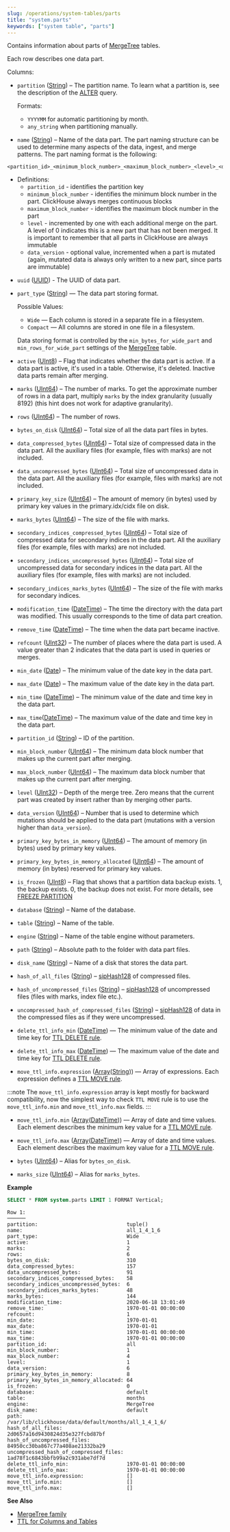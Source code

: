```yaml
---
slug: /operations/system-tables/parts
title: "system.parts"
keywords: ["system table", "parts"]
---
```


Contains information about parts of [MergeTree](../../engines/table-engines/mergetree-family/mergetree.md) tables.

Each row describes one data part.

Columns:

- `partition` ([String](../../sql-reference/data-types/string.md)) – The partition name. To learn what a partition is, see the description of the [ALTER](../../sql-reference/statements/alter/index.md#query_language_queries_alter) query.

    Formats:

    - `YYYYMM` for automatic partitioning by month.
    - `any_string` when partitioning manually.

- `name` ([String](../../sql-reference/data-types/string.md)) – Name of the data part. The part naming structure can be used to determine many aspects of the data, ingest, and merge patterns. The part naming format is the following:

```text
<partition_id>_<minimum_block_number>_<maximum_block_number>_<level>_<data_version>
```

* Definitions:
     - `partition_id` - identifies the partition key
     - `minimum_block_number` - identifies the minimum block number in the part. ClickHouse always merges continuous blocks
     - `maximum_block_number` - identifies the maximum block number in the part
     - `level` - incremented by one with each additional merge on the part. A level of 0 indicates this is a new part that has not been merged. It is important to remember that all parts in ClickHouse are always immutable
     - `data_version` - optional value, incremented when a part is mutated (again, mutated data is always only written to a new part, since parts are immutable)

- `uuid` ([UUID](../../sql-reference/data-types/uuid.md)) -  The UUID of data part.

- `part_type` ([String](../../sql-reference/data-types/string.md)) — The data part storing format.

    Possible Values:

    - `Wide` — Each column is stored in a separate file in a filesystem.
    - `Compact` — All columns are stored in one file in a filesystem.

    Data storing format is controlled by the `min_bytes_for_wide_part` and `min_rows_for_wide_part` settings of the [MergeTree](../../engines/table-engines/mergetree-family/mergetree.md) table.

- `active` ([UInt8](../../sql-reference/data-types/int-uint.md)) – Flag that indicates whether the data part is active. If a data part is active, it's used in a table. Otherwise, it's deleted. Inactive data parts remain after merging.

- `marks` ([UInt64](../../sql-reference/data-types/int-uint.md)) – The number of marks. To get the approximate number of rows in a data part, multiply `marks` by the index granularity (usually 8192) (this hint does not work for adaptive granularity).

- `rows` ([UInt64](../../sql-reference/data-types/int-uint.md)) – The number of rows.

- `bytes_on_disk` ([UInt64](../../sql-reference/data-types/int-uint.md)) – Total size of all the data part files in bytes.

- `data_compressed_bytes` ([UInt64](../../sql-reference/data-types/int-uint.md)) – Total size of compressed data in the data part. All the auxiliary files (for example, files with marks) are not included.

- `data_uncompressed_bytes` ([UInt64](../../sql-reference/data-types/int-uint.md)) – Total size of uncompressed data in the data part. All the auxiliary files (for example, files with marks) are not included.

- `primary_key_size` ([UInt64](../../sql-reference/data-types/int-uint.md)) – The amount of memory (in bytes) used by primary key values in the primary.idx/cidx file on disk.

- `marks_bytes` ([UInt64](../../sql-reference/data-types/int-uint.md)) – The size of the file with marks.

- `secondary_indices_compressed_bytes` ([UInt64](../../sql-reference/data-types/int-uint.md)) – Total size of compressed data for secondary indices in the data part. All the auxiliary files (for example, files with marks) are not included.

- `secondary_indices_uncompressed_bytes` ([UInt64](../../sql-reference/data-types/int-uint.md)) – Total size of uncompressed data for secondary indices in the data part. All the auxiliary files (for example, files with marks) are not included.

- `secondary_indices_marks_bytes` ([UInt64](../../sql-reference/data-types/int-uint.md)) – The size of the file with marks for secondary indices.

- `modification_time` ([DateTime](../../sql-reference/data-types/datetime.md)) – The time the directory with the data part was modified. This usually corresponds to the time of data part creation.

- `remove_time` ([DateTime](../../sql-reference/data-types/datetime.md)) – The time when the data part became inactive.

- `refcount` ([UInt32](../../sql-reference/data-types/int-uint.md)) – The number of places where the data part is used. A value greater than 2 indicates that the data part is used in queries or merges.

- `min_date` ([Date](../../sql-reference/data-types/date.md)) – The minimum value of the date key in the data part.

- `max_date` ([Date](../../sql-reference/data-types/date.md)) – The maximum value of the date key in the data part.

- `min_time` ([DateTime](../../sql-reference/data-types/datetime.md)) – The minimum value of the date and time key in the data part.

- `max_time`([DateTime](../../sql-reference/data-types/datetime.md)) – The maximum value of the date and time key in the data part.

- `partition_id` ([String](../../sql-reference/data-types/string.md)) – ID of the partition.

- `min_block_number` ([UInt64](../../sql-reference/data-types/int-uint.md)) – The minimum data block number that makes up the current part after merging.

- `max_block_number` ([UInt64](../../sql-reference/data-types/int-uint.md)) – The maximum data block number that makes up the current part after merging.

- `level` ([UInt32](../../sql-reference/data-types/int-uint.md)) – Depth of the merge tree. Zero means that the current part was created by insert rather than by merging other parts.

- `data_version` ([UInt64](../../sql-reference/data-types/int-uint.md)) – Number that is used to determine which mutations should be applied to the data part (mutations with a version higher than `data_version`).

- `primary_key_bytes_in_memory` ([UInt64](../../sql-reference/data-types/int-uint.md)) – The amount of memory (in bytes) used by primary key values.

- `primary_key_bytes_in_memory_allocated` ([UInt64](../../sql-reference/data-types/int-uint.md)) – The amount of memory (in bytes) reserved for primary key values.

- `is_frozen` ([UInt8](../../sql-reference/data-types/int-uint.md)) – Flag that shows that a partition data backup exists. 1, the backup exists. 0, the backup does not exist. For more details, see [FREEZE PARTITION](../../sql-reference/statements/alter/partition.md/#alter_freeze-partition)

- `database` ([String](../../sql-reference/data-types/string.md)) – Name of the database.

- `table` ([String](../../sql-reference/data-types/string.md)) – Name of the table.

- `engine` ([String](../../sql-reference/data-types/string.md)) – Name of the table engine without parameters.

- `path` ([String](../../sql-reference/data-types/string.md)) – Absolute path to the folder with data part files.

- `disk_name` ([String](../../sql-reference/data-types/string.md)) – Name of a disk that stores the data part.

- `hash_of_all_files` ([String](../../sql-reference/data-types/string.md)) – [sipHash128](../../sql-reference/functions/hash-functions.md/#hash_functions-siphash128) of compressed files.

- `hash_of_uncompressed_files` ([String](../../sql-reference/data-types/string.md)) – [sipHash128](../../sql-reference/functions/hash-functions.md/#hash_functions-siphash128) of uncompressed files (files with marks, index file etc.).

- `uncompressed_hash_of_compressed_files` ([String](../../sql-reference/data-types/string.md)) – [sipHash128](../../sql-reference/functions/hash-functions.md/#hash_functions-siphash128) of data in the compressed files as if they were uncompressed.

- `delete_ttl_info_min` ([DateTime](../../sql-reference/data-types/datetime.md)) — The minimum value of the date and time key for [TTL DELETE rule](../../engines/table-engines/mergetree-family/mergetree.md/#table_engine-mergetree-ttl).

- `delete_ttl_info_max` ([DateTime](../../sql-reference/data-types/datetime.md)) — The maximum value of the date and time key for [TTL DELETE rule](../../engines/table-engines/mergetree-family/mergetree.md/#table_engine-mergetree-ttl).

- `move_ttl_info.expression` ([Array](../../sql-reference/data-types/array.md)([String](../../sql-reference/data-types/string.md))) — Array of expressions. Each expression defines a [TTL MOVE rule](../../engines/table-engines/mergetree-family/mergetree.md/#table_engine-mergetree-ttl).

:::note
The `move_ttl_info.expression` array is kept mostly for backward compatibility, now the simplest way to check `TTL MOVE` rule is to use the `move_ttl_info.min` and `move_ttl_info.max` fields.
:::

- `move_ttl_info.min` ([Array](../../sql-reference/data-types/array.md)([DateTime](../../sql-reference/data-types/datetime.md))) — Array of date and time values. Each element describes the minimum key value for a [TTL MOVE rule](../../engines/table-engines/mergetree-family/mergetree.md/#table_engine-mergetree-ttl).

- `move_ttl_info.max` ([Array](../../sql-reference/data-types/array.md)([DateTime](../../sql-reference/data-types/datetime.md))) — Array of date and time values. Each element describes the maximum key value for a [TTL MOVE rule](../../engines/table-engines/mergetree-family/mergetree.md/#table_engine-mergetree-ttl).

- `bytes` ([UInt64](../../sql-reference/data-types/int-uint.md)) – Alias for `bytes_on_disk`.

- `marks_size` ([UInt64](../../sql-reference/data-types/int-uint.md)) – Alias for `marks_bytes`.

**Example**

``` sql
SELECT * FROM system.parts LIMIT 1 FORMAT Vertical;
```

``` text
Row 1:
──────
partition:                             tuple()
name:                                  all_1_4_1_6
part_type:                             Wide
active:                                1
marks:                                 2
rows:                                  6
bytes_on_disk:                         310
data_compressed_bytes:                 157
data_uncompressed_bytes:               91
secondary_indices_compressed_bytes:    58
secondary_indices_uncompressed_bytes:  6
secondary_indices_marks_bytes:         48
marks_bytes:                           144
modification_time:                     2020-06-18 13:01:49
remove_time:                           1970-01-01 00:00:00
refcount:                              1
min_date:                              1970-01-01
max_date:                              1970-01-01
min_time:                              1970-01-01 00:00:00
max_time:                              1970-01-01 00:00:00
partition_id:                          all
min_block_number:                      1
max_block_number:                      4
level:                                 1
data_version:                          6
primary_key_bytes_in_memory:           8
primary_key_bytes_in_memory_allocated: 64
is_frozen:                             0
database:                              default
table:                                 months
engine:                                MergeTree
disk_name:                             default
path:                                  /var/lib/clickhouse/data/default/months/all_1_4_1_6/
hash_of_all_files:                     2d0657a16d9430824d35e327fcbd87bf
hash_of_uncompressed_files:            84950cc30ba867c77a408ae21332ba29
uncompressed_hash_of_compressed_files: 1ad78f1c6843bbfb99a2c931abe7df7d
delete_ttl_info_min:                   1970-01-01 00:00:00
delete_ttl_info_max:                   1970-01-01 00:00:00
move_ttl_info.expression:              []
move_ttl_info.min:                     []
move_ttl_info.max:                     []
```

**See Also**

- [MergeTree family](../../engines/table-engines/mergetree-family/mergetree.md)
- [TTL for Columns and Tables](../../engines/table-engines/mergetree-family/mergetree.md/#table_engine-mergetree-ttl)
